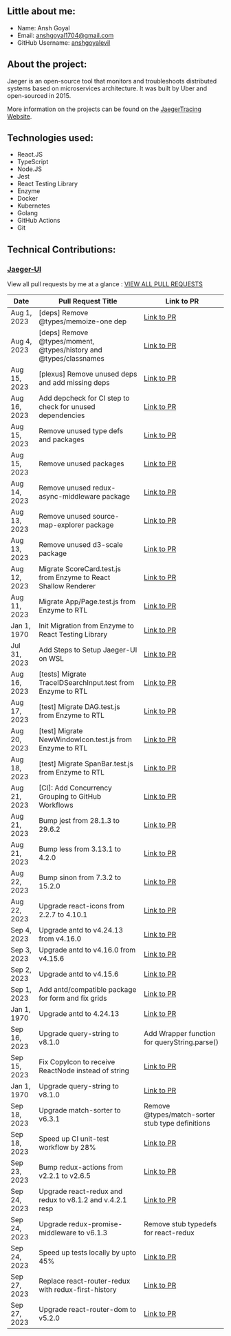 

## Little about me:
- Name: Ansh Goyal
- Email: anshgoyal1704@gmail.com
- GitHub Username: [anshgoyalevil](https://github.com/anshgoyalevil)

## About the project:
Jaeger is an open-source tool that monitors and troubleshoots distributed systems based on microservices architecture. It was built by Uber and open-sourced in 2015.

More information on the projects can be found on the [JaegerTracing Website](https://www.jaegertracing.io/).

## Technologies used:

- React.JS
- TypeScript
- Node.JS
- Jest
- React Testing Library
- Enzyme
- Docker
- Kubernetes
- Golang
- GitHub Actions
- Git

## Technical Contributions:

### [Jaeger-UI](https://github.com/jaegertracing/jaeger-ui)

View all pull requests by me at a glance : [VIEW ALL PULL REQUESTS](https://github.com/jaegertracing/jaeger-ui/pulls?q=is%3Apr+author%3Aanshgoyalevil+is%3Aclosed)


| Date | Pull Request Title | Link to PR |
| --- | --- | --- |
| Aug 1, 2023 | [deps] Remove @types/memoize-one dep | [Link to PR](https://github.com/jaegertracing/jaeger-ui/pull/1625) |
| Aug 4, 2023 | [deps] Remove @types/moment, @types/history and @types/classnames | [Link to PR](https://github.com/jaegertracing/jaeger-ui/pull/1637) |
| Aug 15, 2023 | [plexus] Remove unused deps and add missing deps | [Link to PR](https://github.com/jaegertracing/jaeger-ui/pull/1688) |
| Aug 16, 2023 | Add depcheck for CI step to check for unused dependencies | [Link to PR](https://github.com/jaegertracing/jaeger-ui/pull/1677) |
| Aug 15, 2023 | Remove unused type defs and packages | [Link to PR](https://github.com/jaegertracing/jaeger-ui/pull/1682) |
| Aug 15, 2023 | Remove unused packages | [Link to PR](https://github.com/jaegertracing/jaeger-ui/pull/1675) |
| Aug 14, 2023 | Remove unused redux-async-middleware package | [Link to PR](https://github.com/jaegertracing/jaeger-ui/pull/1674) |
| Aug 13, 2023 | Remove unused source-map-explorer package | [Link to PR](https://github.com/jaegertracing/jaeger-ui/pull/1671) |
| Aug 13, 2023 | Remove unused d3-scale package | [Link to PR](https://github.com/jaegertracing/jaeger-ui/pull/1670) |
| Aug 12, 2023 | Migrate ScoreCard.test.js from Enzyme to React Shallow Renderer | [Link to PR](https://github.com/jaegertracing/jaeger-ui/pull/1653) |
| Aug 11, 2023 | Migrate App/Page.test.js from Enzyme to RTL | [Link to PR](https://github.com/jaegertracing/jaeger-ui/pull/1659) |
| Jan 1, 1970 | Init Migration from Enzyme to React Testing Library | [Link to PR](https://github.com/jaegertracing/jaeger-ui/pull/1643) |
| Jul 31, 2023 | Add Steps to Setup Jaeger-UI on WSL | [Link to PR](https://github.com/jaegertracing/jaeger-ui/pull/1612) |
| Aug 16, 2023 | [tests] Migrate TraceIDSearchInput.test from Enzyme to RTL | [Link to PR](https://github.com/jaegertracing/jaeger-ui/pull/1691) |
| Aug 17, 2023 | [test] Migrate DAG.test.js from Enzyme to RTL | [Link to PR](https://github.com/jaegertracing/jaeger-ui/pull/1694) |
| Aug 20, 2023 | [test] Migrate NewWindowIcon.test.js from Enzyme to RTL | [Link to PR](https://github.com/jaegertracing/jaeger-ui/pull/1701) |
| Aug 18, 2023 | [test] Migrate SpanBar.test.js from Enzyme to RTL | [Link to PR](https://github.com/jaegertracing/jaeger-ui/pull/1695) |
| Aug 21, 2023 | [CI]: Add Concurrency Grouping to GitHub Workflows | [Link to PR](https://github.com/jaegertracing/jaeger-ui/pull/1710) |
| Aug 21, 2023 | Bump jest from 28.1.3 to 29.6.2 | [Link to PR](https://github.com/jaegertracing/jaeger-ui/pull/1708) |
| Aug 21, 2023 | Bump less from 3.13.1 to 4.2.0 | [Link to PR](https://github.com/jaegertracing/jaeger-ui/pull/1704) |
| Aug 22, 2023 | Bump sinon from 7.3.2 to 15.2.0 | [Link to PR](https://github.com/jaegertracing/jaeger-ui/pull/1718) |
| Aug 22, 2023 | Upgrade react-icons from 2.2.7 to 4.10.1 | [Link to PR](https://github.com/jaegertracing/jaeger-ui/pull/1721) |
| Sep 4, 2023 | Upgrade antd to v4.24.13 from v4.16.0 | [Link to PR](https://github.com/jaegertracing/jaeger-ui/pull/1751) |
| Sep 3, 2023 | Upgrade antd to v4.16.0 from v4.15.6 | [Link to PR](https://github.com/jaegertracing/jaeger-ui/pull/1750) |
| Sep 2, 2023 | Upgrade antd to v4.15.6 | [Link to PR](https://github.com/jaegertracing/jaeger-ui/pull/1748) |
| Sep 1, 2023 | Add antd/compatible package for form and fix grids | [Link to PR](https://github.com/jaegertracing/jaeger-ui/pull/1746) |
| Jan 1, 1970 | Upgrade antd to 4.24.13 | [Link to PR](https://github.com/jaegertracing/jaeger-ui/pull/1734) |
| Sep 16, 2023 | Upgrade query-string to v8.1.0 | Add Wrapper function for queryString.parse() | [Link to PR](https://github.com/jaegertracing/jaeger-ui/pull/1794) |
| Sep 15, 2023 | Fix CopyIcon to receive ReactNode instead of string | [Link to PR](https://github.com/jaegertracing/jaeger-ui/pull/1791) |
| Jan 1, 1970 | Upgrade query-string to v8.1.0 | [Link to PR](https://github.com/jaegertracing/jaeger-ui/pull/1789) |
| Sep 18, 2023 | Upgrade match-sorter to v6.3.1 | Remove @types/match-sorter stub type definitions | [Link to PR](https://github.com/jaegertracing/jaeger-ui/pull/1803) |
| Sep 18, 2023 | Speed up CI unit-test workflow by 28% | [Link to PR](https://github.com/jaegertracing/jaeger-ui/pull/1804) |
| Sep 23, 2023 | Bump redux-actions from v2.2.1 to v2.6.5 | [Link to PR](https://github.com/jaegertracing/jaeger-ui/pull/1813) |
| Sep 24, 2023 | Upgrade react-redux and redux to v8.1.2 and v.4.2.1 resp | [Link to PR](https://github.com/jaegertracing/jaeger-ui/pull/1815) |
| Sep 24, 2023 | Upgrade redux-promise-middleware to v6.1.3 | Remove stub typedefs for react-redux | [Link to PR](https://github.com/jaegertracing/jaeger-ui/pull/1817) |
| Sep 24, 2023 | Speed up tests locally by upto 45% | [Link to PR](https://github.com/jaegertracing/jaeger-ui/pull/1818) |
| Sep 27, 2023 | Replace react-router-redux with redux-first-history | [Link to PR](https://github.com/jaegertracing/jaeger-ui/pull/1826) |
| Sep 27, 2023 | Upgrade react-router-dom to v5.2.0 | [Link to PR](https://github.com/jaegertracing/jaeger-ui/pull/1830) |